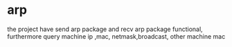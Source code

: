 # arp
the project have send arp package and recv arp package functional, furthermore query machine ip ,mac, netmask,broadcast, other machine mac
